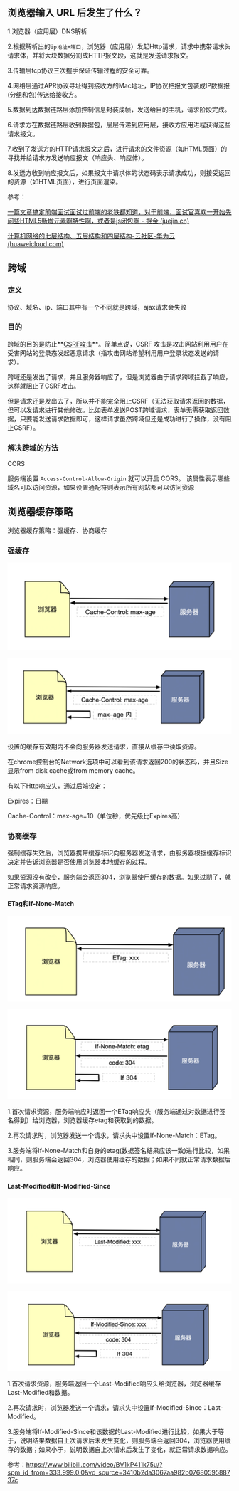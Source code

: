## 浏览器输入 URL 后发生了什么？

1.浏览器（应用层）DNS解析

2.根据解析出的`ip地址+端口`，浏览器（应用层）发起Http请求，请求中携带请求头请求体，并将大块数据分割成HTTP报文段，这就是发送请求报文。

3.传输层tcp协议三次握手保证传输过程的安全可靠。

4.网络层通过APR协议寻址得到接收方的Mac地址，IP协议把报文包装成IP数据报(分组和包)传送给接收方。

5.数据到达数据链路层添加控制信息封装成帧，发送给目的主机，请求阶段完成。



6.请求方在数据链路层收到数据包，层层传递到应用层，接收方应用进程获得这些请求报文。

7.收到了发送方的HTTP请求报文之后，进行请求的文件资源（如HTML页面）的寻找并给请求方发送响应报文（响应头、响应体）。



8.发送方收到响应报文后，如果报文中请求体的状态码表示请求成功，则接受返回的资源（如HTML页面），进行页面渲染。

参考：

[一篇文章搞定前端面试面试过前端的老铁都知道，对于前端，面试官喜欢一开始先问些HTML5新增元素啊特性啊，或者是js闭包啊 - 掘金 (juejin.cn)](https://juejin.cn/post/6844903687593148429#heading-5)

[计算机网络的七层结构、五层结构和四层结构-云社区-华为云 (huaweicloud.com)](https://bbs.huaweicloud.com/blogs/243504)

## 跨域

### 定义

协议、域名、ip、端口其中有一个不同就是跨域，ajax请求会失败

### 目的

跨域的目的是防止**[CSRF攻击](https://blog.csdn.net/Javachichi/article/details/139079856)**。简单点说，CSRF 攻击是攻击网站利用用户在受害网站的登录态发起恶意请求（指攻击网站希望利用用户登录状态发送的请求）。

跨域还是发出了请求，并且服务器响应了，但是浏览器由于请求跨域拦截了响应，这样就阻止了CSRF攻击。

但是请求还是发出去了，所以并不能完全阻止CSRF（无法获取请求返回的数据，但可以发请求进行其他修改。比如表单发送POST跨域请求，表单无需获取返回数据，只要能发送请求数据即可，这样请求虽然跨域但还是成功进行了操作，没有阻止CSRF）。

### 解决跨域的方法

CORS

服务端设置 `Access-Control-Allow-Origin` 就可以开启 CORS。 该属性表示哪些域名可以访问资源，如果设置通配符则表示所有网站都可以访问资源

## 浏览器缓存策略

浏览器缓存策略：强缓存、协商缓存

### 强缓存

![image-20241104233202796](./md-img/image-20241104233202796.png)

![image-20241104233228641](./md-img/image-20241104233228641.png)

设置的缓存有效期内不会向服务器发送请求，直接从缓存中读取资源。

在chrome控制台的Network选项中可以看到该请求返回200的状态码，并且Size显示from disk cache或from memory cache。

有以下Http响应头，通过后端设定：

Expires：日期

Cache-Control：max-age=10（单位秒，优先级比Expires高）

### 协商缓存

强制缓存失效后，浏览器携带缓存标识向服务器发送请求，由服务器根据缓存标识决定并告诉浏览器是否使用浏览器本地缓存的过程。

如果资源没有改变，服务端会返回304，浏览器使用缓存的数据。如果过期了，就正常请求资源响应。

#### ETag和If-None-Match

![image-20241104233259828](./md-img/image-20241104233259828.png)

![image-20241104232106518](./md-img/image-20241104232106518.png)

1.首次请求资源，服务端响应时返回一个ETag响应头（服务端通过对数据进行签名得到）给浏览器，浏览器缓存etag和获取到的数据。

2.再次请求时，浏览器发送一个请求，请求头中设置If-None-Match：ETag。

3.服务端将If-None-Match和自身的etag(数据签名结果应该一致)进行比较，如果相同，则服务端会返回304，浏览器使用缓存的数据；如果不同就正常请求数据后响应。

#### Last-Modified和If-Modified-Since

![image-20241104232612499](./md-img/image-20241104232612499.png)

![image-20241104232633352](./md-img/image-20241104232633352.png)

1.首次请求资源，服务端返回一个Last-Modified响应头给浏览器，浏览器缓存Last-Modified和数据。

2.再次请求时，浏览器发送一个请求，请求头中设置If-Modified-Since：Last-Modified。

3.服务端将If-Modified-Since和该数据的Last-Modified进行比较，如果大于等于，说明结果数据自上次请求后未发生变化，则服务端会返回304，浏览器使用缓存的数据；如果小于，说明数据自上次请求后发生了变化，就正常请求数据响应。

参考：https://www.bilibili.com/video/BV1kP411k75u/?spm_id_from=333.999.0.0&vd_source=3410b2da3067aa982b0768059588737c